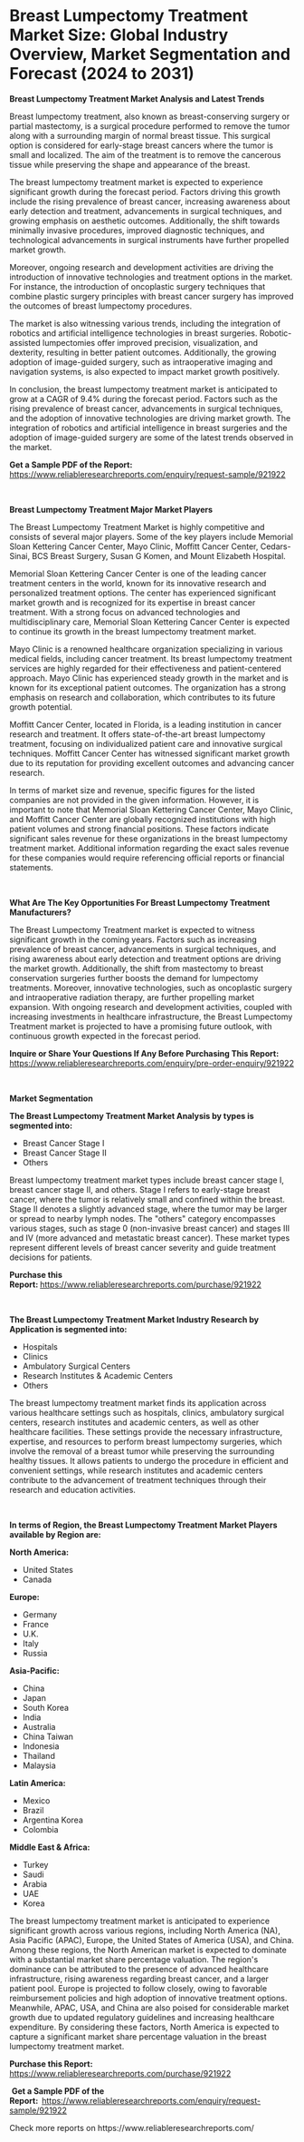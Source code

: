 <p><h1>Breast Lumpectomy Treatment Market Size: Global Industry Overview, Market Segmentation and Forecast (2024 to 2031)</h1></p><p><strong>Breast Lumpectomy Treatment Market Analysis and Latest Trends</strong></p>
<p><p>Breast lumpectomy treatment, also known as breast-conserving surgery or partial mastectomy, is a surgical procedure performed to remove the tumor along with a surrounding margin of normal breast tissue. This surgical option is considered for early-stage breast cancers where the tumor is small and localized. The aim of the treatment is to remove the cancerous tissue while preserving the shape and appearance of the breast.</p><p>The breast lumpectomy treatment market is expected to experience significant growth during the forecast period. Factors driving this growth include the rising prevalence of breast cancer, increasing awareness about early detection and treatment, advancements in surgical techniques, and growing emphasis on aesthetic outcomes. Additionally, the shift towards minimally invasive procedures, improved diagnostic techniques, and technological advancements in surgical instruments have further propelled market growth.</p><p>Moreover, ongoing research and development activities are driving the introduction of innovative technologies and treatment options in the market. For instance, the introduction of oncoplastic surgery techniques that combine plastic surgery principles with breast cancer surgery has improved the outcomes of breast lumpectomy procedures.</p><p>The market is also witnessing various trends, including the integration of robotics and artificial intelligence technologies in breast surgeries. Robotic-assisted lumpectomies offer improved precision, visualization, and dexterity, resulting in better patient outcomes. Additionally, the growing adoption of image-guided surgery, such as intraoperative imaging and navigation systems, is also expected to impact market growth positively.</p><p>In conclusion, the breast lumpectomy treatment market is anticipated to grow at a CAGR of 9.4% during the forecast period. Factors such as the rising prevalence of breast cancer, advancements in surgical techniques, and the adoption of innovative technologies are driving market growth. The integration of robotics and artificial intelligence in breast surgeries and the adoption of image-guided surgery are some of the latest trends observed in the market.</p></p>
<p><strong>Get a Sample PDF of the Report:&nbsp;</strong> <a href="https://www.reliableresearchreports.com/enquiry/request-sample/921922">https://www.reliableresearchreports.com/enquiry/request-sample/921922</a></p>
<p>&nbsp;</p>
<p><strong>Breast Lumpectomy Treatment Major Market Players</strong></p>
<p><p>The Breast Lumpectomy Treatment Market is highly competitive and consists of several major players. Some of the key players include Memorial Sloan Kettering Cancer Center, Mayo Clinic, Moffitt Cancer Center, Cedars-Sinai, BCS Breast Surgery, Susan G Komen, and Mount Elizabeth Hospital. </p><p>Memorial Sloan Kettering Cancer Center is one of the leading cancer treatment centers in the world, known for its innovative research and personalized treatment options. The center has experienced significant market growth and is recognized for its expertise in breast cancer treatment. With a strong focus on advanced technologies and multidisciplinary care, Memorial Sloan Kettering Cancer Center is expected to continue its growth in the breast lumpectomy treatment market.</p><p>Mayo Clinic is a renowned healthcare organization specializing in various medical fields, including cancer treatment. Its breast lumpectomy treatment services are highly regarded for their effectiveness and patient-centered approach. Mayo Clinic has experienced steady growth in the market and is known for its exceptional patient outcomes. The organization has a strong emphasis on research and collaboration, which contributes to its future growth potential.</p><p>Moffitt Cancer Center, located in Florida, is a leading institution in cancer research and treatment. It offers state-of-the-art breast lumpectomy treatment, focusing on individualized patient care and innovative surgical techniques. Moffitt Cancer Center has witnessed significant market growth due to its reputation for providing excellent outcomes and advancing cancer research.</p><p>In terms of market size and revenue, specific figures for the listed companies are not provided in the given information. However, it is important to note that Memorial Sloan Kettering Cancer Center, Mayo Clinic, and Moffitt Cancer Center are globally recognized institutions with high patient volumes and strong financial positions. These factors indicate significant sales revenue for these organizations in the breast lumpectomy treatment market. Additional information regarding the exact sales revenue for these companies would require referencing official reports or financial statements.</p></p>
<p>&nbsp;</p>
<p><strong>What Are The Key Opportunities For Breast Lumpectomy Treatment Manufacturers?</strong></p>
<p><p>The Breast Lumpectomy Treatment market is expected to witness significant growth in the coming years. Factors such as increasing prevalence of breast cancer, advancements in surgical techniques, and rising awareness about early detection and treatment options are driving the market growth. Additionally, the shift from mastectomy to breast conservation surgeries further boosts the demand for lumpectomy treatments. Moreover, innovative technologies, such as oncoplastic surgery and intraoperative radiation therapy, are further propelling market expansion. With ongoing research and development activities, coupled with increasing investments in healthcare infrastructure, the Breast Lumpectomy Treatment market is projected to have a promising future outlook, with continuous growth expected in the forecast period.</p></p>
<p><strong>Inquire or Share Your Questions If Any Before Purchasing This Report:</strong> <a href="https://www.reliableresearchreports.com/enquiry/pre-order-enquiry/921922">https://www.reliableresearchreports.com/enquiry/pre-order-enquiry/921922</a></p>
<p>&nbsp;</p>
<p><strong>Market Segmentation</strong></p>
<p><strong>The Breast Lumpectomy Treatment Market Analysis by types is segmented into:</strong></p>
<p><ul><li>Breast Cancer Stage I</li><li>Breast Cancer Stage II</li><li>Others</li></ul></p>
<p><p>Breast lumpectomy treatment market types include breast cancer stage I, breast cancer stage II, and others. Stage I refers to early-stage breast cancer, where the tumor is relatively small and confined within the breast. Stage II denotes a slightly advanced stage, where the tumor may be larger or spread to nearby lymph nodes. The "others" category encompasses various stages, such as stage 0 (non-invasive breast cancer) and stages III and IV (more advanced and metastatic breast cancer). These market types represent different levels of breast cancer severity and guide treatment decisions for patients.</p></p>
<p><strong>Purchase this Report:&nbsp;</strong><a href="https://www.reliableresearchreports.com/purchase/921922">https://www.reliableresearchreports.com/purchase/921922</a></p>
<p>&nbsp;</p>
<p><strong>The Breast Lumpectomy Treatment Market Industry Research by Application is segmented into:</strong></p>
<p><ul><li>Hospitals</li><li>Clinics</li><li>Ambulatory Surgical Centers</li><li>Research Institutes & Academic Centers</li><li>Others</li></ul></p>
<p><p>The breast lumpectomy treatment market finds its application across various healthcare settings such as hospitals, clinics, ambulatory surgical centers, research institutes and academic centers, as well as other healthcare facilities. These settings provide the necessary infrastructure, expertise, and resources to perform breast lumpectomy surgeries, which involve the removal of a breast tumor while preserving the surrounding healthy tissues. It allows patients to undergo the procedure in efficient and convenient settings, while research institutes and academic centers contribute to the advancement of treatment techniques through their research and education activities.</p></p>
<p>&nbsp;</p>
<p><strong>In terms of Region, the Breast Lumpectomy Treatment Market Players available by Region are:</strong></p>
<p>
    <p> <strong> North America: </strong>
        <ul>
            <li>United States</li>
            <li>Canada</li>
        </ul>
        </p> 
    <p> <strong> Europe: </strong>
        <ul>
            <li>Germany</li>
            <li>France</li>
            <li>U.K.</li>
            <li>Italy</li>
            <li>Russia</li>
        </ul>
        </p> 
    <p> <strong> Asia-Pacific: </strong>
        <ul>
            <li>China</li>
            <li>Japan</li>
            <li>South Korea</li>
            <li>India</li>
            <li>Australia</li>
            <li>China Taiwan</li>
            <li>Indonesia</li>
            <li>Thailand</li>
            <li>Malaysia</li>
        </ul>
        </p> 
    <p> <strong> Latin America: </strong>
        <ul>
            <li>Mexico</li>
            <li>Brazil</li>
            <li>Argentina Korea</li>
            <li>Colombia</li>
        </ul>
        </p> 
    <p> <strong> Middle East & Africa: </strong>
        <ul>
            <li>Turkey</li>
            <li>Saudi</li>
            <li>Arabia</li>
            <li>UAE</li>
            <li>Korea</li>
        </ul>
    </p>
    </p>
<p><p>The breast lumpectomy treatment market is anticipated to experience significant growth across various regions, including North America (NA), Asia Pacific (APAC), Europe, the United States of America (USA), and China. Among these regions, the North American market is expected to dominate with a substantial market share percentage valuation. The region's dominance can be attributed to the presence of advanced healthcare infrastructure, rising awareness regarding breast cancer, and a larger patient pool. Europe is projected to follow closely, owing to favorable reimbursement policies and high adoption of innovative treatment options. Meanwhile, APAC, USA, and China are also poised for considerable market growth due to updated regulatory guidelines and increasing healthcare expenditure. By considering these factors, North America is expected to capture a significant market share percentage valuation in the breast lumpectomy treatment market.</p></p>
<p><strong>Purchase this Report: </strong><a href="https://www.reliableresearchreports.com/purchase/921922">https://www.reliableresearchreports.com/purchase/921922</a></p>
<p>&nbsp;<strong>Get a Sample PDF of the Report:&nbsp;&nbsp;</strong><a href="https://www.reliableresearchreports.com/enquiry/request-sample/921922">https://www.reliableresearchreports.com/enquiry/request-sample/921922</a></p>
<p><strong></strong></p>
<p>Check more reports on https://www.reliableresearchreports.com/</p>